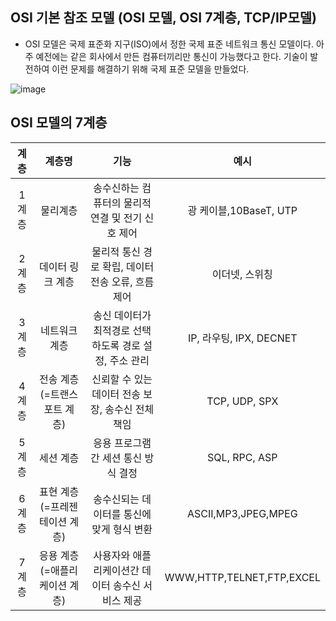 ## OSI 기본 참조 모델 (OSI 모델, OSI 7계층, TCP/IP모델)

- OSI 모델은 국제 표준화 지구(ISO)에서 정한 국제 표준 네트워크 통신 모델이다.
아주 예전에는 같은 회사에서 만든 컴퓨터끼리만 통신이 가능했다고 한다. 기술이 발전하여 이런 문제를 해결하기
위해 국제 표준 모델을 만들었다.

![image](https://user-images.githubusercontent.com/81672260/147175145-ff653ca0-cdfd-490c-823f-c80baa9cbd3e.png)

## OSI 모델의 7계층

| 계층  | 계층명 | 기능 | 예시 |
|:---:|:---:|:---:|:---:|
| 1계층 |물리계층 |송수신하는 컴퓨터의 물리적 연결 및 전기 신호 제어|광 케이블,10BaseT, UTP| 
| 2계층 |데이터 링크 계층 | 물리적 통신 경로 확립, 데이터 전송 오류, 흐름 제어| 이더넷, 스위칭|
| 3계층 |네트워크 계층 | 송신 데이터가 최적경로 선택하도록 경로 설정, 주소 관리| IP, 라우팅, IPX, DECNET|
| 4계층 |전송 계층(=트랜스포트 계층) | 신뢰할 수 있는 데이터 전송 보장, 송수신 전체 책임| TCP, UDP, SPX|
| 5계층 |세션 계층 | 응용 프로그램 간 세션 통신 방식 결정| SQL, RPC, ASP|
| 6계층 |표현 계층(=프레젠테이션 계층) | 송수신되는 데이터를 통신에 맞게 형식 변환| ASCII,MP3,JPEG,MPEG|
| 7계층 |응용 계층(=애플리케이션 계층) | 사용자와 애플리케이션간 데이터 송수신 서비스 제공| WWW,HTTP,TELNET,FTP,EXCEL|

